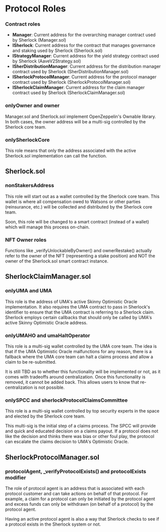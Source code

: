 # Protocol Roles

### Contract roles

- **Manager**: Current address for the overarching manager contract used by Sherlock (Manager.sol)
- **ISherlock**: Current address for the contract that manages governance and staking used by Sherlock (Sherlock.sol)
- **IStrategyManager**: Current address for the yield strategy contract used by Sherlock (AaveV2Strategy.sol)
- **ISherDistributionManager**: Current address for the distribution manager contract used by Sherlock (SherDistributionManager.sol)
- **ISherlockProtocolManager**: Current address for the protocol manager contract used by Sherlock (SherlockProtocolManager.sol)
- **ISherlockClaimManager**: Current address for the claim manager contract used by Sherlock (SherlockClaimManager.sol)

### onlyOwner and owner
Manager.sol and Sherlock.sol implement OpenZeppelin's Ownable library. In both cases, the owner address will be a multi-sig controlled by the Sherlock core team. 

### onlySherlockCore
This role means that only the address associated with the active Sherlock.sol implementation can call the function.

## Sherlock.sol

### nonStakersAddress
This role will start out as a wallet controlled by the Sherlock core team. This wallet is where all compensation owed to Watsons or other parties (reinsurance, etc.) will be collected and distributed by the Sherlock core team. 

Soon, this role will be changed to a smart contract (instead of a wallet) which will manage this process on-chain. 

### NFT Owner roles
Functions like _verifyUnlockableByOwner() and ownerRestake() actually refer to the owner of the NFT (representing a stake position) and NOT the owner of the Sherlock.sol smart contract instance. 

## SherlockClaimManager.sol

### onlyUMA and UMA
This role is the address of UMA's active Skinny Optimistic Oracle implementation. It also requires the UMA contract to pass in Sherlock's identifier to ensure that the UMA contract is referring to a Sherlock claim. Sherlock employs certain callbacks that should only be called by UMA's active Skinny Optimistic Oracle address. 

### onlyUMAHO and umaHaltOperator 
This role is a multi-sig wallet controlled by the UMA core team. The idea is that if the UMA Optimistic Oracle malfunctions for any reason, there is a fallback where the UMA core team can halt a claims process and allow a claim to be re-submitted. 

It is still TBD as to whether this functionality will be implemented or not, as it comes with tradeoffs around centralization. Once this functionality is removed, it cannot be added back. This allows users to know that re-centralization is not possible. 

### onlySPCC and sherlockProtocolClaimsCommittee
This role is a multi-sig wallet controlled by top security experts in the space and elected by the Sherlock core team. 

This multi-sig is the initial step of a claims process. The SPCC will provide and quick and educated decision on a claims payout. If a protocol does not like the decision and thinks there was bias or other foul play, the protocol can escalate the claims decision to UMA's Optimistic Oracle. 

## SherlockProtocolManager.sol

### protocolAgent, _verifyProtocolExists() and protocolExists modifier
The role of protocol agent is an address that is associated with each protocol customer and can take actions on behalf of that protocol. For example, a claim for a protocol can only be initiated by the protocol agent and excess funds can only be withdrawn (on behalf of a protocol) by the protocol agent. 

Having an active protocol agent is also a way that Sherlock checks to see if a protocol exists in the Sherlock system or not. 


